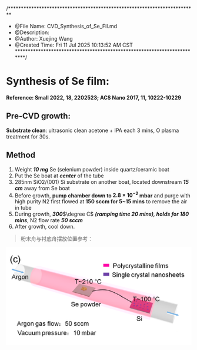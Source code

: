 /*************************************************************************
 * @File Name: CVD_Synthesis_of_Se_Fil.md
 * @Description: 
 * @Author: Xuejing Wang 
 * @Created Time: Fri 11 Jul 2025 10:13:52 AM CST
 ************************************************************************/

# Synthesis of Se film:

**Reference: Small 2022, 18, 2202523; ACS Nano 2017, 11, 10222-10229**

## Pre-CVD growth:

**Substrate clean**: ultrasonic clean acetone + IPA each 3 mins, O plasma treatment for 30s. 

## Method

1. Weight ***10 mg*** Se (selenium powder) inside quartz/ceramic boat
2. Put the Se boat at ***center*** of the tube
3. 285nm SiO2/(001) Si substrate on another boat, located downstream ***15 cm*** away from Se boat 
4. Before growth, **pump chamber down to $2.8\times 10^{-2}$ mbar** and purge with high purity N2 first flowed at **150 sccm for 5~15 mins** to remove the air in tube
5. During growth, ***300***$\degree C$ ***(ramping time 20 mins), holds for 180 mins***, N2 flow rate ***50 sccm***
6. After growth, cool down.

> 粉末舟与衬底舟摆放位置参考：

![](粉末舟和衬底舟摆放位置参考.png)
